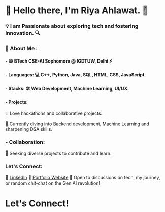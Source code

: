 # 🌟 Hello there, I'm Riya Ahlawat. 👋

### 💡 I am Passionate about exploring tech and fostering innovation. 🔍

### 🔭 About Me : 

####     - 😄 BTech CSE-AI Sophomore @ IGDTUW, Delhi ⚡

####     - Languages: 💻 C++, Python, Java, SQL, HTML, CSS, JavaScript.

####     - Stacks: 🛠️ Web Development, Machine Learning, UI/UX.

#### - Projects: 
💡 Love hackathons and collaborative projects.

🎯 Currently diving into Backend development, Machine Learning and sharpening DSA skills.

### - Collaboration: 
🤝 Seeking diverse projects to contribute and learn.

### Let's Connect:
🔗 [LinkedIn](https://www.linkedin.com/in/tech-explorer-riyaaa/)
🔗 [Portfolio Website](https://tech-explorer-riyaaa.github.io/Riya-Ahlawat-Developer-Portfolio/)
🚀 Open to discussions on tech, my journey, or random chit-chat on the Gen AI revolution!

# Let's Connect!


<!--
**tech-explorer-riyaaa/tech-explorer-riyaaa** is a ✨ _special_ ✨ repository because its `README.md` (this file) appears on your GitHub profile.

Here are some ideas to get you started:

-  I’m currently working on ...
- 🌱 I’m currently learning ...
- 👯 I’m looking to collaborate on ...
- 🤔 I’m looking for help with ...
- 💬 Ask me about ...
- 📫 How to reach me: ...
-  Pronouns: ...
-  Fun fact: ...
-->
